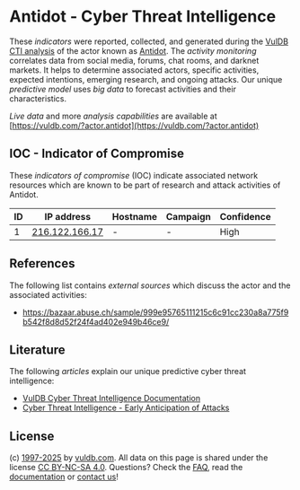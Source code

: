 # Antidot - Cyber Threat Intelligence

These _indicators_ were reported, collected, and generated during the [VulDB CTI analysis](https://vuldb.com/?kb.cti) of the actor known as [Antidot](https://vuldb.com/?actor.antidot). The _activity monitoring_ correlates data from social media, forums, chat rooms, and darknet markets. It helps to determine associated actors, specific activities, expected intentions, emerging research, and ongoing attacks. Our unique _predictive model_ uses _big data_ to forecast activities and their characteristics.

_Live data_ and more _analysis capabilities_ are available at [https://vuldb.com/?actor.antidot](https://vuldb.com/?actor.antidot)

## IOC - Indicator of Compromise

These _indicators of compromise_ (IOC) indicate associated network resources which are known to be part of research and attack activities of Antidot.

ID | IP address | Hostname | Campaign | Confidence
-- | ---------- | -------- | -------- | ----------
1 | [216.122.166.17](https://vuldb.com/?ip.216.122.166.17) | - | - | High

## References

The following list contains _external sources_ which discuss the actor and the associated activities:

* https://bazaar.abuse.ch/sample/999e95765111215c6c91cc230a8a775f9b542f8d8d52f24f4ad402e949b46ce9/

## Literature

The following _articles_ explain our unique predictive cyber threat intelligence:

* [VulDB Cyber Threat Intelligence Documentation](https://vuldb.com/?kb.cti)
* [Cyber Threat Intelligence - Early Anticipation of Attacks](https://www.scip.ch/en/?labs.20201022)

## License

(c) [1997-2025](https://vuldb.com/?kb.changelog) by [vuldb.com](https://vuldb.com/?kb.about). All data on this page is shared under the license [CC BY-NC-SA 4.0](https://creativecommons.org/licenses/by-nc-sa/4.0/). Questions? Check the [FAQ](https://vuldb.com/?kb.faq), read the [documentation](https://vuldb.com/?kb) or [contact us](https://vuldb.com/?contact)!
